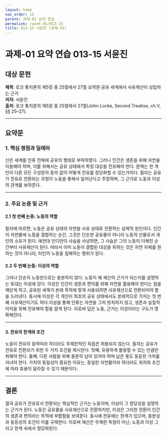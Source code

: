 ```yaml
---
layout: home
nav_order: 15
parent: 과제-01 요약 연습
permalink: /asmt-01/013-15
title: 013-15 서윤진 (과제-01)
---
```


# 과제-01 요약 연습 013-15 서윤진

## 대상 문헌

**제목**: 로크 통치론의 제5장 중 25절에서 27절 요약문:공유 세계에서 사유재산이 성립하는 근거\
**저자**: 서윤진\
**출처**: 로크 통치론의 제5장 중 25절에서 27절(John Locke, Second Treatise, ch.V, §§ 25–27).

------------------------------------------------------------------------

## 요약문

### 1. 핵심 쟁점과 딜레마

신은 세계를 인류 전체에 공유의 형태로 부여하였다. 그러나 인간은 생존을
위해 자연을 이용해야 하며, 이를 위해서는 공유 상태에서 특정 대상을
전유해야 한다. 문제는 한 개인이 다른 모든 구성원의 동의 없이 어떻게
전유를 정당화할 수 있는가이다. 필자는 공유가 전유로 전환되는 과정이
노동을 통해서 일어난다고 주장하며, 그 근거로 노동과 이성의 관계를
보여준다.

------------------------------------------------------------------------

### 2. 주요 논증 및 근거

#### 2.1 첫 번째 논증: 노동의 역할

필자에 따르면, 노동은 공유 상태의 자연을 사유 상태로 전환하는 실제적
원인이다. 인간이 자연물에 노동을 결합하는 순간, 그것은 단순한 공유물이
아니라 노동의 산물로서 개인의 소유가 된다. 예컨대 인디언이 사슴을
사냥하면, 그 사슴은 그의 노동이 더해진 순간부터 사유재산이 된다. 따라서
이미 노동이 결합된 대상을 취하는 것은 자연 자체를 원하는 것이 아니라,
타인의 노동을 침해하는 행위가 된다.

#### 2.2 두 번째 논증: 이성의 역할

그러나 단순히 노동만으로는 충분하지 않다. 노동이 왜 재산의 근거가
되는지를 설명하는 토대는 이성에 있다. 이성은 인간이 생존과 편의를 위해
자연을 활용해야 한다는 점을 깨닫게 하고, 공유된 세계가 본래 목적에 맞게
사용되려면 사유재산으로 전환되어야 함을 드러낸다. 동시에 이성은 각
개인이 최초의 공유 상태에서도 본래적으로 가지는 첫 번째 사유재산이기도
하다.이성을 통해 인류는 자연을 그저 방치하지 않고, 생존과 실질적 이익을
위해 전유해야 함을 알게 된다. 이로써 답은 노동, 근거는 이성이라는 구도가
명확해진다.

------------------------------------------------------------------------

#### 3. 전유의 한계와 조건

노동이 전유의 동력이라 하더라도 무제한적인 독점은 허용되지 않는다.
필자는 공유가 전유로 전환되기 위한 두 가지 조건을 제시한다. 첫째,
유용하게 활용할 수 있는 만큼만 취해야 한다. 둘째, 다른 사람을 위해
충분히 남아 있어야 하며 남은 몫도 동등한 가치를 지녀야 한다. 가치의
동일성이 중요한 이유는, 동일한 자연물이라 하더라도 위치와 조건에 따라
효용이 달라질 수 있기 때문이다.

------------------------------------------------------------------------

## 결론

결국 공유가 전유로서 전환되는 핵심적인 근거는 노동이며, 이성이 그
정당성을 설명하는 근거가 된다. 노동은 공유물을 사유재산으로 전환하지만,
이성은 그러한 전환이 인간의 생존과 편의라는 목적에 부합함을 보여준다.
동시에 전유에는 한계가 있으며, 충분성과 동등성의 조건이 이를 규제한다.
이로써 재산은 무제한 독점이 아닌, 노동과 이성 그리고 한계 속에서
정당화된다.
